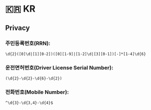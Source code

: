 # 🇰🇷 KR
## Privacy
### 주민등록번호(RRN): 
```
\d{2}([0]\d|[1][0-2])([0][1-9]|[1-2]\d|[3][0-1])[-]*[1-4]\d{6}
```
### 운전면허번호(Driver License Serial Number): 
```
(\d{2}-\d{2}-\d{6}-\d{2})
```
### 전화번호(Mobile Number): 
```
^\d{3}-\d{3,4}-\d{4}$
```
